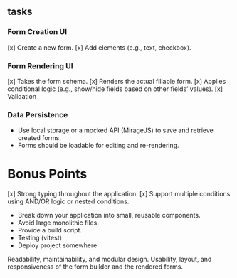 ## tasks
### Form Creation UI
[x] Create a new form.
[x] Add elements (e.g., text, checkbox).

### Form Rendering UI
[x] Takes the form schema.
[x] Renders the actual fillable form.
[x] Applies conditional logic (e.g., show/hide fields based on other fields’ values).
[x] Validation

### Data Persistence
- Use local storage or a mocked API (MirageJS) to save and retrieve created forms.
- Forms should be loadable for editing and re-rendering.

# Bonus Points
[x] Strong typing throughout the application.
[x] Support multiple conditions using AND/OR logic or nested conditions.
- Break down your application into small, reusable components.
- Avoid large monolithic files.
- Provide a build script.
- Testing (vitest)
- Deploy project somewhere


Readability, maintainability, and modular design.
Usability, layout, and responsiveness of the form builder and the rendered forms.
